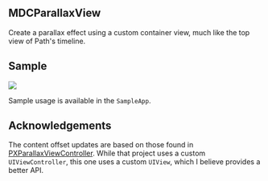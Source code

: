 ## MDCParallaxView

Create a parallax effect using a custom container view,
much like the top view of Path's timeline.

## Sample

![](http://i.imgflip.com/5z5b.gif)

Sample usage is available in the `SampleApp`.

## Acknowledgements

The content offset updates are based on those found in
[PXParallaxViewController](https://github.com/tapi/PXParallaxViewController).
While that project uses a custom `UIViewController`, this
one uses a custom `UIView`, which I believe provides a better API.
